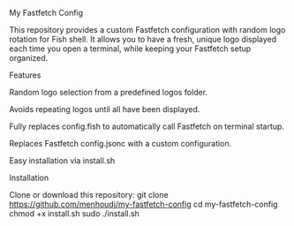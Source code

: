 My Fastfetch Config

This repository provides a custom Fastfetch configuration with random logo rotation for Fish shell. It allows you to have a fresh, unique logo displayed each time you open a terminal, while keeping your Fastfetch setup organized.

Features

Random logo selection from a predefined logos folder.

Avoids repeating logos until all have been displayed.

Fully replaces config.fish to automatically call Fastfetch on terminal startup.

Replaces Fastfetch config.jsonc with a custom configuration.

Easy installation via install.sh

Installation

Clone or download this repository:
git clone https://github.com/menhoudj/my-fastfetch-config
cd my-fastfetch-config
chmod +x install.sh
sudo ./install.sh
